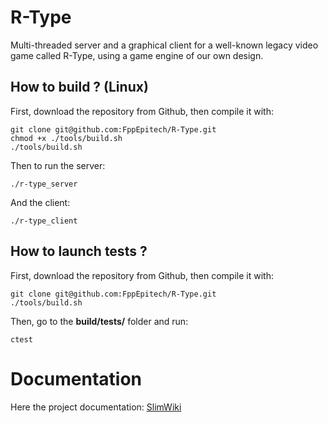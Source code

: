 # R-Type
Multi-threaded server and a graphical client for a well-known legacy video game called R-Type, using a game engine of our own design.

## How to build ? (Linux)
First, download the repository from Github, then compile it with:
```
git clone git@github.com:FppEpitech/R-Type.git
chmod +x ./tools/build.sh
./tools/build.sh
```
Then to run the server:
```
./r-type_server
```
And the client:
```
./r-type_client
```
## How to launch tests ?
First, download the repository from Github, then compile it with:
```
git clone git@github.com:FppEpitech/R-Type.git
./tools/build.sh
```
Then, go to the **build/tests/** folder and run:
```
ctest
```

# Documentation
Here the project documentation: [SlimWiki](https://slimwiki.com/6fvu0f5pu/getting-started-nqdxve9qg-/welcome)
